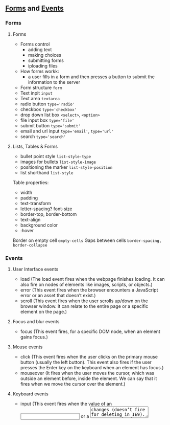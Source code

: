 ## [Forms](#forms) and [Events](#events)


### Forms
1. Forms
   - Forms control 
     - adding text
     - making choices
     - submitting forms
     - iploading files
   - How forms workk:
     - a user fills in a form and then presses a button to submit the information to the server
   - Form structure `form`
   - Text inpit `input`
   - Text area `textarea`
   - radio button `type='radio'`
   - checkbox `type='checkbox'`
   - drop down list box `<select>`, `<option>`
   - file input box `type='file'`
   - submit button `type='submit'`
   - email and url input `type='email'`, `type='url'`
   - search `type='search'`

2. Lists, Tables & Forms
   - bullet point style `list-style-type`
   - images for bullets `list-style-image`
   - positioning the marker `list-style-position`
   - list shorthand `list-style`

   Table properties:
   - width
   - padding
   - text-transform
   - letter-spacing? font-size
   - border-top, border-bottom
   - text-align
   - background color
   - :hover

   Border on empty cell `empty-cells`
   Gaps between cells `border-spacing, border-collapse`

      
### Events

1. User Interface events
   - load (The load event fires when the webpage finishes loading. It can also fire on nodes of elements like images, scripts, or objects.)
   - error (This event fires when the browser encounters a JavaScript error or an asset that doesn’t exist.)
   - scroll (This event fires when the user scrolls up/down on the browser window. It can relate to the entire page or a specific element on the page.)

2. Focus and blur events
   - focus (This event fires, for a specific DOM node, when an element gains focus.)

3. Mouse events
   - click (This event fires when the user clicks on the primary mouse button (usually the left button). This event also fires if the user presses the Enter key on the keyboard when an element has focus.)
   - mouseover (It fires when the user moves the cursor, which was outside an element before, inside the element. We can say that it fires when we move the cursor over the element.)

4. Keyboard events
   - input (This event fires when the value of an <input> or a <textarea> changes (doesn’t fire for deleting in IE9). You can use keydown as a fallback in older browsers.)
   - keypress (It fires when the user presses a key that results in printing a character on the screen. This event fires repeatedly if the user holds down the key. This event will not fire for the enter, tab, or arrow keys; the keydown event would.)

5. Form events
   - submit (This event fires on the node representing the <form> element when a user submits a form.)
   - input (The input event is very common with the <input> and the <textarea> elements.)

#### DOM event handlers

```
element.oneevent = functionName;
```

1. The `addEventListener()` method attaches an event handler to the specified element.
The addEventListener() method attaches an event handler to an element without overwriting existing event handlers.

```
document.getElementById("myBtn").addEventListener("click", displayDate);
```

2. Add an Event Handler to an Element

```
element.addEventListener("click", function(){ alert("Hello World!"); });
```

3. Add Many Event Handlers to the Same Element

```
element.addEventListener("click", myFunction);
element.addEventListener("click", mySecondFunction);
```

4. Add an Event Handler to the window Object

```
window.addEventListener("resize", function(){
  document.getElementById("demo").innerHTML = sometext;
});
```

5. Passing Parameters

```
element.addEventListener("click", function(){ myFunction(p1, p2); });
```

6. The removeEventListener() method

```
element.removeEventListener("mousemove", myFunction);
```

#### Event Object
 
 - bubbles (Returns whether or not a specific event is a bubbling event)
 - createEvent() (Creates a new event)
 - type (Returns the name of the event)

 #### Event Types
 
 - abort (The event occurs when the loading of a media is aborted)
 - error (The event occurs when an error occurs while loading an external file)
 - load (The event occurs when an object has loaded)
 - open (The event occurs when a connection with the event source is opened)
 - play (The event occurs when the media has been started or is no longer paused)
 - scroll (The event occurs when an element's scrollbar is being scrolled)